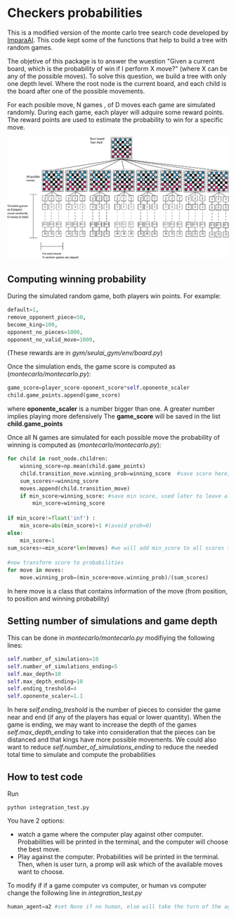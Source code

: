 # Checkers probabilities
This is a modified version of the monte carlo tree search code developed by [ImparaAI](https://github.com/ImparaAI/monte-carlo-tree-search). This code kept some of the functions that help to build a tree with random games.

The objetive of this package is to answer the wuestion "Given a current board, which is the probability of win if I perform X move?" (where X can be any of the possible moves).
To solve this question, we build a tree with only one depth level. Where the root node is the current board, and each child is the board after one of the possible movements.

For each posible move, N games , of D moves each game are simulated randomly. During each game, each player will adquire some reward points. The reward points are used to estimate the probability to win for a specific move.

![alt text](https://github.com/gbravoi/checkers_probabilities/blob/master/readme_img/checkers.png?raw=true)


## Computing winning probability
During the simulated random game, both players win points. For example:
```python
default=1,
remove_opponent_piece=50,
become_king=100,
opponent_no_pieces=1000,
opponent_no_valid_move=1000,
```
(These rewards are in *gym/seulai_gym/env/board.py*)

Once the simulation ends, the game score is computed as (*montecarlo/montecarlo.py*):
```python
game_score=player_score-oponent_score*self.oponente_scaler
child.game_points.append(game_score)
```
where **oponente_scaler** is a number bigger than one. A greater number implies playing more defensively
The **game_score** will be saved in the list **child.game_points**

Once all N games are simulated for each possible move the probability of winning is computed as (*montecarlo/montecarlo.py*):
```python
for child in root_node.children:
	winning_score=np.mean(child.game_points)
	child.transition_move.winning_prob=winning_score  #save score here, later will transform it in probability
	sum_scores+=winning_score
	moves.append(child.transition_move)
	if min_score>winning_score: #save min score, used later to leave all scores as positive numbers
		min_score=winning_score

if min_score!=float('inf') :
	min_score=abs(min_score)+1 #(avoid prob=0)
else:
	min_score=1
sum_scores+=min_score*len(moves) #we will add min_score to all scores to ensure positive numbers

#now transform score to probabilities
for move in moves:
	move.winning_prob=(min_score+move.winning_prob)/(sum_scores)
```

In here move is a class that contains information of the move (from position, to position and winning probability)


## Setting number of simulations and game depth
This can be done in *montecarlo/montecarlo.py* modifiying the following lines:
```python
self.number_of_simulations=10
self.number_of_simulations_ending=5 
self.max_depth=10 
self.max_depth_ending=10
self.ending_treshold=4
self.oponente_scaler=1.1
```

In here *self.ending_treshold* is the number of pieces to consider the game near and end (if any of the players has equal or lower quantity). When the game is ending, we may want to increase the depth of the games *self.max_depth_ending* to take into consideration that the pieces can be distanced and that kings have more possible movements. We could also want to reduce *self.number_of_simulations_ending* to reduce the needed total time to simulate and compute the probabilities

## How to test code
Run
```
python integration_test.py
```

You have 2 options: 
* watch a game where the computer play against other computer. Probabilities will be printed in the terminal, and the computer will choose the best move.
* Play against the computer. Probabilities will be printed in the terminal. Then, when is user turn, a promp will ask which of the available moves want to choose.


To modify if if a game computer vs computer, or human vs computer change the following line in *integration_test.py*
```python
human_agent=a2 #set None if no human, else will take the turn of the agent (a1 or a2)
```
